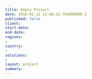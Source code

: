 ```yaml
---
title: Empty Project
date: 2016-01-21 22:40:52.765000000 Z
published: false
client: 
start-date:
end-date:
regions:
-
country:
-
solutions:
-
layout: project
summary:
---
```

